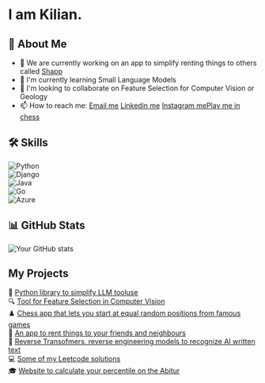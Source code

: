 # I am Kilian.

## 🚀 About Me
- 🔭 We are currently working on an app to simplify renting things to others called [Shapp](https://apps.apple.com/de/app/shapp-shapps-dir-einfach/id6472041604)
- 🌱 I'm currently learning Small Language Models
- 👯 I'm looking to collaborate on Feature Selection for Computer Vision or Geology
- 📫 How to reach me: [Email me](mailto:kilianschulz@kilianschulz.com)  [Linkedin me](https://www.linkedin.com/in/kilian-schulz/)   [Instagram me](https://www.instagram.com/gsusgristus/)[Play me in chess](https://lichess.org/@/UltimateG)  

## 🛠️ Skills
![Python](https://img.shields.io/badge/Python-3776AB?style=flat&logo=python&logoColor=white)  
![Django](https://img.shields.io/badge/Django-092E20?style=flat&logo=django&logoColor=white)  
![Java](https://img.shields.io/badge/Java-ED8B00?style=flat&logo=java&logoColor=white)  
![Go](https://img.shields.io/badge/Go-00ADD8?style=flat&logo=go&logoColor=white)  
![Azure](https://img.shields.io/badge/Azure-0089D6?style=flat&logo=microsoft-azure&logoColor=white)  

## 📊 GitHub Stats
![Your GitHub stats](https://github-readme-stats.vercel.app/api?username=SchulzKilian&show_icons=true&theme=radical)

## My Projects
🐍 [Python library to simplify LLM tooluse](https://pypi.org/project/llm_toolchain)  
🔍 [Tool for Feature Selection in Computer Vision](https://github.com/SchulzKilian/Machine-Teaching)  
♟️ [Chess app that lets you start at equal random positions from famous games](https://github.com/SchulzKilian/Chesster)  
🤝 [An app to rent things to your friends and neighbours](https://apps.apple.com/de/app/shapp-shapps-dir-einfach/id6472041604)  
🤖 [Reverse Transofmers, reverse engineering models to recognize AI written text](https://github.com/SchulzKilian/Reverse_Transformer)  
💻 [Some of my Leetcode solutions](https://github.com/SchulzKilian/LeetCode)  
🎓 [Website to calculate your percentile on the Abitur](https://topwievielprozentistmeinabitur.de)  

